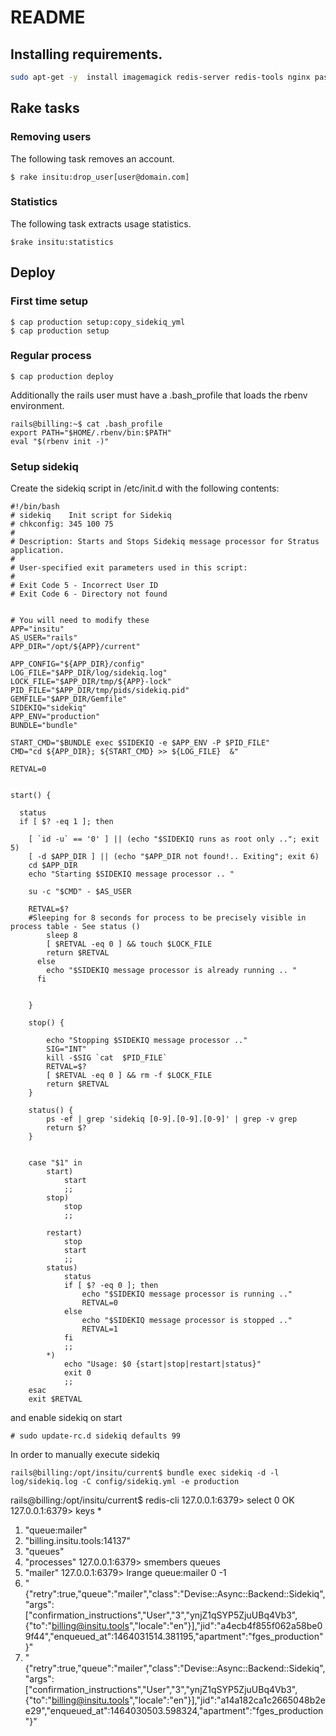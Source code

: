 # README

## Installing requirements.

```bash
sudo apt-get -y  install imagemagick redis-server redis-tools nginx passenger
```

## Rake tasks

### Removing users

The following task removes an account.

```
$ rake insitu:drop_user[user@domain.com]
```

### Statistics

The following task extracts usage statistics.

```
$rake insitu:statistics
```

## Deploy

### First time setup

```
$ cap production setup:copy_sidekiq_yml
$ cap production setup
```

### Regular process

```
$ cap production deploy
```

Additionally the rails user must have a .bash_profile that loads the rbenv environment.

```
rails@billing:~$ cat .bash_profile
export PATH="$HOME/.rbenv/bin:$PATH"
eval "$(rbenv init -)"
```

### Setup sidekiq
Create the sidekiq script in /etc/init.d with the following contents:

```
#!/bin/bash
# sidekiq    Init script for Sidekiq
# chkconfig: 345 100 75
#
# Description: Starts and Stops Sidekiq message processor for Stratus application.
#
# User-specified exit parameters used in this script:
#
# Exit Code 5 - Incorrect User ID
# Exit Code 6 - Directory not found


# You will need to modify these
APP="insitu"
AS_USER="rails"
APP_DIR="/opt/${APP}/current"

APP_CONFIG="${APP_DIR}/config"
LOG_FILE="$APP_DIR/log/sidekiq.log"
LOCK_FILE="$APP_DIR/tmp/${APP}-lock"
PID_FILE="$APP_DIR/tmp/pids/sidekiq.pid"
GEMFILE="$APP_DIR/Gemfile"
SIDEKIQ="sidekiq"
APP_ENV="production"
BUNDLE="bundle"

START_CMD="$BUNDLE exec $SIDEKIQ -e $APP_ENV -P $PID_FILE"
CMD="cd ${APP_DIR}; ${START_CMD} >> ${LOG_FILE}  &"

RETVAL=0


start() {

  status
  if [ $? -eq 1 ]; then

    [ `id -u` == '0' ] || (echo "$SIDEKIQ runs as root only .."; exit 5)
    [ -d $APP_DIR ] || (echo "$APP_DIR not found!.. Exiting"; exit 6)
    cd $APP_DIR
    echo "Starting $SIDEKIQ message processor .. "

    su -c "$CMD" - $AS_USER

    RETVAL=$?
    #Sleeping for 8 seconds for process to be precisely visible in process table - See status ()
        sleep 8
        [ $RETVAL -eq 0 ] && touch $LOCK_FILE
        return $RETVAL
      else
        echo "$SIDEKIQ message processor is already running .. "
      fi
    
    
    }
    
    stop() {
    
        echo "Stopping $SIDEKIQ message processor .."
        SIG="INT"
        kill -$SIG `cat  $PID_FILE`
        RETVAL=$?
        [ $RETVAL -eq 0 ] && rm -f $LOCK_FILE
        return $RETVAL
    }
    
    status() {
        ps -ef | grep 'sidekiq [0-9].[0-9].[0-9]' | grep -v grep
        return $?
    }
    
    
    case "$1" in
        start)
            start
            ;;
        stop)
            stop
            ;;
    
        restart)
            stop
            start
            ;;
        status)
            status
            if [ $? -eq 0 ]; then
                echo "$SIDEKIQ message processor is running .."
                RETVAL=0
            else
                echo "$SIDEKIQ message processor is stopped .."
                RETVAL=1
            fi
            ;;
        *)
            echo "Usage: $0 {start|stop|restart|status}"
            exit 0
            ;;
    esac
    exit $RETVAL
```

and enable sidekiq on start

```
# sudo update-rc.d sidekiq defaults 99
```

In order to manually execute sidekiq

```
rails@billing:/opt/insitu/current$ bundle exec sidekiq -d -l log/sidekiq.log -C config/sidekiq.yml -e production
```


rails@billing:/opt/insitu/current$ redis-cli
127.0.0.1:6379> select 0
OK
127.0.0.1:6379> keys *
1) "queue:mailer"
2) "billing.insitu.tools:14137"
3) "queues"
4) "processes"
127.0.0.1:6379> smembers queues
1) "mailer"
127.0.0.1:6379> lrange queue:mailer 0 -1
1) "{\"retry\":true,\"queue\":\"mailer\",\"class\":\"Devise::Async::Backend::Sidekiq\",\"args\":[\"confirmation_instructions\",\"User\",\"3\",\"ynjZ1qSYP5ZjuUBq4Vb3\",{\"to\":\"billing@insitu.tools\",\"locale\":\"en\"}],\"jid\":\"a4ecb4f855f062a58be09f44\",\"enqueued_at\":1464031514.381195,\"apartment\":\"fges_production\"}"
2) "{\"retry\":true,\"queue\":\"mailer\",\"class\":\"Devise::Async::Backend::Sidekiq\",\"args\":[\"confirmation_instructions\",\"User\",\"3\",\"ynjZ1qSYP5ZjuUBq4Vb3\",{\"to\":\"billing@insitu.tools\",\"locale\":\"en\"}],\"jid\":\"a14a182ca1c2665048b2ee29\",\"enqueued_at\":1464030503.598324,\"apartment\":\"fges_production\"}"
